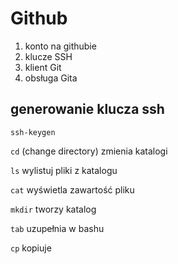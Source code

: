 Github
======

1. konto na githubie
1. klucze SSH
1. klient Git
1. obsługa Gita 

## generowanie klucza ssh

`ssh-keygen`

`cd` (change directory)
 zmienia katalogi

 `ls` wylistuj pliki z katalogu

 `cat` wyświetla zawartość pliku

`mkdir` tworzy katalog

`tab` uzupełnia w bashu

`cp` kopiuje 